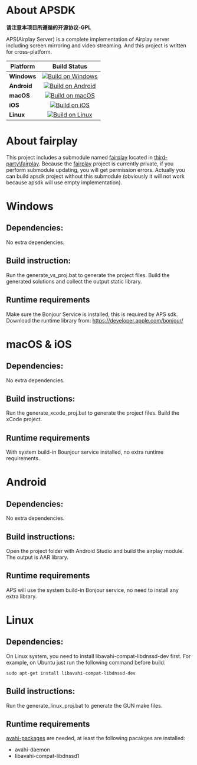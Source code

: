 About APSDK
===========================

**请注意本项目所遵循的开源协议-GPL**

APS(Airplay Server) is a complete implementation of Airplay server including screen mirroring and video streaming. And this project is written for cross-platform.

| Platform | Build Status |
| --- |  :---: |
| **Windows** | [![Build on Windows](https://github.com/air-display/apsdk/actions/workflows/build-windows.yml/badge.svg)](https://github.com/air-display/apsdk/actions/workflows/build-windows.yml) |
| **Android** | [![Build on Android](https://github.com/air-display/apsdk/actions/workflows/build-android.yml/badge.svg)](https://github.com/air-display/apsdk/actions/workflows/build-android.yml) |
| **macOS**   | [![Build on macOS](https://github.com/air-display/apsdk/actions/workflows/build-macos.yml/badge.svg)](https://github.com/air-display/apsdk/actions/workflows/build-macos.yml) |
| **iOS**     | [![Build on iOS](https://github.com/air-display/apsdk/actions/workflows/build-ios.yml/badge.svg)](https://github.com/air-display/apsdk/actions/workflows/build-ios.yml) |
| **Linux**   | [![Build on Linux](https://github.com/air-display/apsdk/actions/workflows/build-linux.yml/badge.svg)](https://github.com/air-display/apsdk/actions/workflows/build-linux.yml) |

# About fairplay
This project includes a submodule named [fairplay](https://github.com/air-display/fairplay) located in [third-party\fairplay](third-party\fairplay). Because the [fairplay](https://github.com/air-display/fairplay) project is currently private, if you perform submodule updating, you will get permission errors. Actually you can build apsdk project without this submodule (obviously it will not work because apsdk will use empty implementation).

# Windows
## Dependencies: 
No extra dependencies.

## Build instruction:
Run the generate_vs_proj.bat to generate the project files. Build the generated solutions and collect the output static library. 

## Runtime requirements
Make sure the Bonjour Service is installed, this is required by APS sdk. Download the runtime library from: https://developer.apple.com/bonjour/

# macOS & iOS
## Dependencies:
No extra dependencies.

## Build instructions:
Run the generate_xcode_proj.bat to generate the project files. Build the xCode project.

## Runtime requirements
With system build-in Bounjour service installed, no extra runtime requirements.


# Android
## Dependencies:
No extra dependencies.

## Build instructions:
Open the project folder with Android Studio and build the airplay module. The output is AAR library.

## Runtime requirements
APS will use the system build-in Bonjour service, no need to install any extra library.

# Linux
## Dependencies:
On Linux system, you need to install libavahi-compat-libdnssd-dev first. For example, on Ubuntu just run the following command before build:
```
sudo apt-get install libavahi-compat-libdnssd-dev
```

## Build instructions:
Run the generate_linux_proj.bat to generate the GUN make files.

## Runtime requirements
[avahi-packages](https://launchpad.net/ubuntu/+source/avahi) are needed, at least the following pacakges are installed:
- avahi-daemon
- libavahi-compat-libdnssd1
